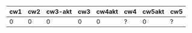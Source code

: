 | cw1 | cw2 | cw3-akt | cw3 | cw4akt | cw4 | cw5akt | cw5 |
|-----|-----|---------|-----|--------|-----|--------|-----|
|   0 |   0 |       0 |   0 |      0 | ?   |      0 | ?   |
